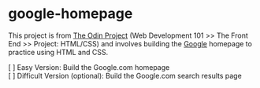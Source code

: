 # google-homepage

This project is from [The Odin Project](https://www.theodinproject.com) (Web Development 101 >> The Front End >> Project: HTML/CSS) and involves building the [Google](https://www.google.com) homepage to practice using HTML and CSS.

[ ] Easy Version: Build the Google.com homepage  
[ ] Difficult Version (optional): Build the Google.com search results page